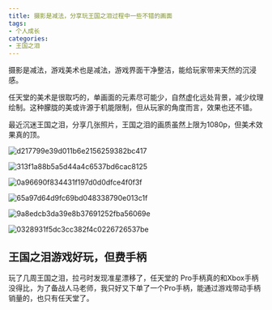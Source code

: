 ```yaml
---
title: 摄影是减法，分享玩王国之泪过程中一些不错的画面
tags:
- 个人成长
categories:
- 王国之泪
---
```


摄影是减法，游戏美术也是减法，游戏界面干净整洁，能给玩家带来天然的沉浸感。

任天堂的美术是很取巧的，单画面的元素尽可能少，自然虚化远处背景，减少纹理绘制。这种朦胧的美或许源于机能限制，但从玩家的角度而言，效果也还不错。

最近沉迷王国之泪，分享几张照片，王国之泪的画质虽然上限为1080p，但美术效果真的顶。





![d217799e39d011b6e2156259382bc417](https://cdn.fangyuanxiaozhan.com/assets/1690280024022KWJ3msYY.jpeg)

![313f1a88b5a5d44a4c6537bd6cac8125](https://cdn.fangyuanxiaozhan.com/assets/1690280024043sQwKm7DJ.jpeg)

![0a96690f834431f197d0d0dfce4f0f3f](https://cdn.fangyuanxiaozhan.com/assets/1690280023980mdZP7e7P.jpeg)

![65a97d64d9fc69bd048338790e013c1f](https://cdn.fangyuanxiaozhan.com/assets/1690280024015prXtmwfW.jpeg)

![9a8edcb3da39e8b37691252fba56069e](https://cdn.fangyuanxiaozhan.com/assets/16902800239137TR3NchX.jpeg)

![0328931f5dc3cc382f4c0226726537be](https://cdn.fangyuanxiaozhan.com/assets/1690280024010YeN7pF5b.jpeg)


## 王国之泪游戏好玩，但费手柄

玩了几周王国之泪，拉弓时发现准星漂移了，任天堂的 Pro手柄真的和Xbox手柄没得比，为了备战人马老师，我只好又下单了一个Pro手柄，能通过游戏带动手柄销量的，也只有任天堂了。